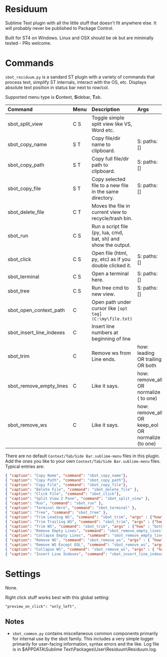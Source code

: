 # Residuum

Sublime Text plugin with all the little stuff that doesn't fit anywhere else.
It will probably never be published to Package Control.

Built for ST4 on Windows. Linux and OSX should be ok but are minimally tested - PRs welcome.


# Commands

`sbot_residuum.py` is a sandard ST plugin with a variety of commands that process text, simplify ST internals,
interact with the OS, etc. Displays absolute text position in status bar next to row/col.

Supported menu type is <b>C</b>ontext, <b>S</b>idebar, <b>T</b>ab.

| Command                 | Menu | Description                                             | Args                   |
| :--------               | :--- | :------------                                           | :-------               |
| sbot_split_view         | C S  | Toggle simple split view like VS, Word etc.             |                        |
| sbot_copy_name          | S T  | Copy file/dir name to clipboard.                        | S: paths: []           |
| sbot_copy_path          | S T  | Copy full file/dir path to clipboard.                   | S: paths: []           |
| sbot_copy_file          | S T  | Copy selected file to a new file in the same directory. | S: paths: []           |
| sbot_delete_file        | C T  | Moves the file in current view to recycle/trash bin.    |                        |
| sbot_run                | C S  | Run a script file (py, lua, cmd, bat, sh) and show the output. |                 |
| sbot_click              | C S  | Open file (html, py, etc) as if you double clicked it.  | S: paths: []           |
| sbot_terminal           | C S  | Open a terminal here.                                   | S: paths: []           |
| sbot_tree               | C S  | Run tree cmd to new view.                               | S: paths: []           |
| sbot_open_context_path  | C    | Open path under cursor like `[opt tag](C:\my\file.txt)` |                        |
| sbot_insert_line_indexes| C    | Insert line numbers at beginning of line                |                                                     |
| sbot_trim               | C    | Remove ws from Line ends.  | how: leading OR trailing OR both                    |
| sbot_remove_empty_lines | C    | Like it says.              | how: remove_all OR normalize ( to one)              |
| sbot_remove_ws          | C    | Like it says.              | how: remove_all OR keep_eol OR normalize (to one)   |


There are no default `Context/Tab/Side Bar.sublime-menu` files in this plugin.
Add the ones you like to your own `Context/Tab/Side Bar.sublime-menu` files. Typical entries are:
``` json
{ "caption": "Copy Name", "command": "sbot_copy_name"},
{ "caption": "Copy Path", "command": "sbot_copy_path"},
{ "caption": "Copy File", "command": "sbot_copy_file"},
{ "caption": "Delete File", "command": "sbot_delete_file" },
{ "caption": "Click File", "command": "sbot_click"},
{ "caption": "Split View 2 Pane", "command": "sbot_split_view" },
{ "caption": "Run", "command": "sbot_run" },
{ "caption": "Terminal Here", "command": "sbot_terminal" },
{ "caption": "Tree", "command": "sbot_tree" },
{ "caption": "Trim Leading WS", "command": "sbot_trim", "args" : {"how" : "leading"}  },
{ "caption": "Trim Trailing WS", "command": "sbot_trim", "args" : {"how" : "trailing"}  },
{ "caption": "Trim WS", "command": "sbot_trim", "args" : {"how" : "both"}  },
{ "caption": "Remove Empty Lines", "command": "sbot_remove_empty_lines", "args" : { "how" : "remove_all" } },
{ "caption": "Collapse Empty Lines", "command": "sbot_remove_empty_lines", "args" : { "how" : "normalize" } },
{ "caption": "Remove WS", "command": "sbot_remove_ws", "args" : { "how" : "remove_all" } },
{ "caption": "Remove WS Except EOL", "command": "sbot_remove_ws", "args" : { "how" : "keep_eol" } },
{ "caption": "Collapse WS", "command": "sbot_remove_ws", "args" : { "how" : "normalize" } },
{ "caption": "Insert Line Indexes", "command": "sbot_insert_line_indexes" },
```


# Settings

None.

Right click stuff works best with this global setting:
```
"preview_on_click": "only_left",
```

## Notes

- `sbot_common.py` contains miscellaneous common components primarily for internal use by the sbot family.
  This includes a very simple logger primarily for user-facing information, syntax errors and the like.
  Log file is in $APPDATA\Sublime Text\Packages\User\Residuum\Residuum.log.

